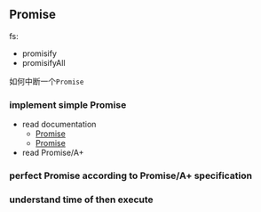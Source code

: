 ## Promise

fs:

* promisify
* promisifyAll

如何中断一个`Promise`

### implement simple Promise

* read documentation
  * [Promise](https://javascript.info/promise-basics)
  * [Promise](https://developer.mozilla.org/en-US/docs/Web/JavaScript/Reference/Global_Objects/Promise)
* read Promise/A+

### perfect Promise according to Promise/A+ specification

### understand time of then execute


